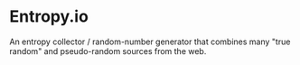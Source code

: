 Entropy.io
==========

An entropy collector / random-number generator that combines many 
"true random" and pseudo-random sources from the web. 
